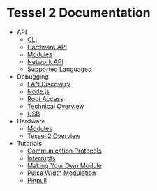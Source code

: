# Tessel 2 Documentation

- API
  * [CLI](API/CLI.md)
  * [Hardware API](API/Hardware_API.md)
  * [Modules](API/Modules.md)
  * [Network API](API/Network_API.md)
  * [Supported Languages](API/Supported_Languages.md)
- Debugging
  * [LAN Discovery](Debugging/LAN_Discovery.md)
  * [Node.js](Debugging/Node.js.md)
  * [Root Access](Debugging/Root_Access.md)
  * [Technical Overview](Debugging/Technical_Overview.md)
  * [USB](Debugging/USB.md)
- Hardware
  * [Modules](Hardware/Modules.md)
  * [Tessel 2 Overview](Hardware/Tessel_2_Overview.md)
- Tutorials
  * [Communication Protocols](Tutorials/Communication_Protocols.md)
  * [Interrupts](Tutorials/Interrupts.md)
  * [Making Your Own Module](Tutorials/Making_Your_Own_Module.md)
  * [Pulse Width Modulation](Tutorials/Pulse_Width_Modulation.md)
  * [Pinpull](Tutorials/pinpull.md)
